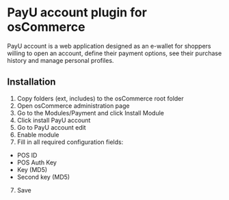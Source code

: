 # PayU account plugin for osCommerce

PayU account is a web application designed as an e-wallet for shoppers willing to open an account, define their payment options, see their purchase history and manage personal profiles.

## Installation
1. Copy folders (ext, includes) to the osCommerce root folder
2. Open osCommerce administration page
3. Go to the Modules/Payment and click Install Module
4. Click install PayU account
5. Go to PayU account edit
6. Enable module
5. Fill in all required configuration fields:
* POS ID
* POS Auth Key
* Key (MD5)
* Second key (MD5)
7. Save
